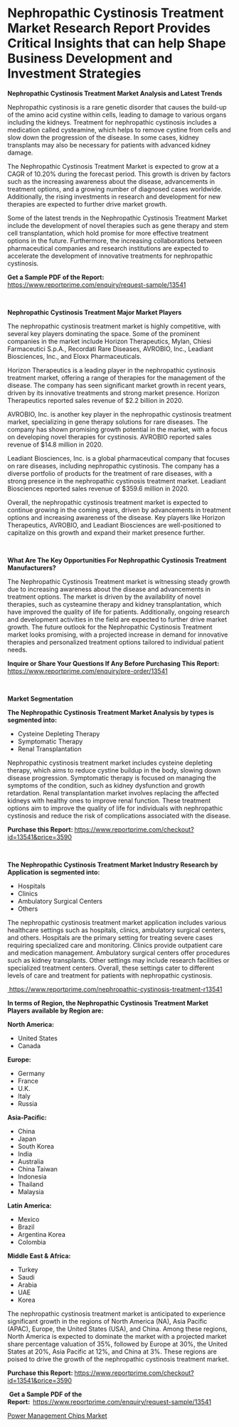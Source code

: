 <p><h1>Nephropathic Cystinosis Treatment Market Research Report Provides Critical Insights that can help Shape Business Development and Investment Strategies</h1></p><p><strong>Nephropathic Cystinosis Treatment Market Analysis and Latest Trends</strong></p>
<p><p>Nephropathic cystinosis is a rare genetic disorder that causes the build-up of the amino acid cystine within cells, leading to damage to various organs including the kidneys. Treatment for nephropathic cystinosis includes a medication called cysteamine, which helps to remove cystine from cells and slow down the progression of the disease. In some cases, kidney transplants may also be necessary for patients with advanced kidney damage.</p><p>The Nephropathic Cystinosis Treatment Market is expected to grow at a CAGR of 10.20% during the forecast period. This growth is driven by factors such as the increasing awareness about the disease, advancements in treatment options, and a growing number of diagnosed cases worldwide. Additionally, the rising investments in research and development for new therapies are expected to further drive market growth.</p><p>Some of the latest trends in the Nephropathic Cystinosis Treatment Market include the development of novel therapies such as gene therapy and stem cell transplantation, which hold promise for more effective treatment options in the future. Furthermore, the increasing collaborations between pharmaceutical companies and research institutions are expected to accelerate the development of innovative treatments for nephropathic cystinosis.</p></p>
<p><strong>Get a Sample PDF of the Report:&nbsp;</strong> <a href="https://www.reportprime.com/enquiry/request-sample/13541">https://www.reportprime.com/enquiry/request-sample/13541</a></p>
<p>&nbsp;</p>
<p><strong>Nephropathic Cystinosis Treatment Major Market Players</strong></p>
<p><p>The nephropathic cystinosis treatment market is highly competitive, with several key players dominating the space. Some of the prominent companies in the market include Horizon Therapeutics, Mylan, Chiesi Farmaceutici S.p.A., Recordati Rare Diseases, AVROBIO, Inc., Leadiant Biosciences, Inc., and Eloxx Pharmaceuticals.</p><p>Horizon Therapeutics is a leading player in the nephropathic cystinosis treatment market, offering a range of therapies for the management of the disease. The company has seen significant market growth in recent years, driven by its innovative treatments and strong market presence. Horizon Therapeutics reported sales revenue of $2.2 billion in 2020.</p><p>AVROBIO, Inc. is another key player in the nephropathic cystinosis treatment market, specializing in gene therapy solutions for rare diseases. The company has shown promising growth potential in the market, with a focus on developing novel therapies for cystinosis. AVROBIO reported sales revenue of $14.8 million in 2020.</p><p>Leadiant Biosciences, Inc. is a global pharmaceutical company that focuses on rare diseases, including nephropathic cystinosis. The company has a diverse portfolio of products for the treatment of rare diseases, with a strong presence in the nephropathic cystinosis treatment market. Leadiant Biosciences reported sales revenue of $359.6 million in 2020.</p><p>Overall, the nephropathic cystinosis treatment market is expected to continue growing in the coming years, driven by advancements in treatment options and increasing awareness of the disease. Key players like Horizon Therapeutics, AVROBIO, and Leadiant Biosciences are well-positioned to capitalize on this growth and expand their market presence further.</p></p>
<p>&nbsp;</p>
<p><strong>What Are The Key Opportunities For Nephropathic Cystinosis Treatment Manufacturers?</strong></p>
<p><p>The Nephropathic Cystinosis Treatment market is witnessing steady growth due to increasing awareness about the disease and advancements in treatment options. The market is driven by the availability of novel therapies, such as cysteamine therapy and kidney transplantation, which have improved the quality of life for patients. Additionally, ongoing research and development activities in the field are expected to further drive market growth. The future outlook for the Nephropathic Cystinosis Treatment market looks promising, with a projected increase in demand for innovative therapies and personalized treatment options tailored to individual patient needs.</p></p>
<p><strong>Inquire or Share Your Questions If Any Before Purchasing This Report:</strong> <a href="https://www.reportprime.com/enquiry/pre-order/13541">https://www.reportprime.com/enquiry/pre-order/13541</a></p>
<p>&nbsp;</p>
<p><strong>Market Segmentation</strong></p>
<p><strong>The Nephropathic Cystinosis Treatment Market Analysis by types is segmented into:</strong></p>
<p><ul><li>Cysteine Depleting Therapy</li><li>Symptomatic Therapy</li><li>Renal Transplantation</li></ul></p>
<p><p>Nephropathic cystinosis treatment market includes cysteine depleting therapy, which aims to reduce cystine buildup in the body, slowing down disease progression. Symptomatic therapy is focused on managing the symptoms of the condition, such as kidney dysfunction and growth retardation. Renal transplantation market involves replacing the affected kidneys with healthy ones to improve renal function. These treatment options aim to improve the quality of life for individuals with nephropathic cystinosis and reduce the risk of complications associated with the disease.</p></p>
<p><strong>Purchase this Report:&nbsp;</strong><a href="https://www.reportprime.com/checkout?id=13541&price=3590">https://www.reportprime.com/checkout?id=13541&price=3590</a></p>
<p>&nbsp;</p>
<p><strong>The Nephropathic Cystinosis Treatment Market Industry Research by Application is segmented into:</strong></p>
<p><ul><li>Hospitals</li><li>Clinics</li><li>Ambulatory Surgical Centers</li><li>Others</li></ul></p>
<p><p>The nephropathic cystinosis treatment market application includes various healthcare settings such as hospitals, clinics, ambulatory surgical centers, and others. Hospitals are the primary setting for treating severe cases requiring specialized care and monitoring. Clinics provide outpatient care and medication management. Ambulatory surgical centers offer procedures such as kidney transplants. Other settings may include research facilities or specialized treatment centers. Overall, these settings cater to different levels of care and treatment for patients with nephropathic cystinosis.</p></p>
<p><a href="https://www.reportprime.com/nephropathic-cystinosis-treatment-r13541">&nbsp;https://www.reportprime.com/nephropathic-cystinosis-treatment-r13541</a></p>
<p><strong>In terms of Region, the Nephropathic Cystinosis Treatment Market Players available by Region are:</strong></p>
<p>
    <p> <strong> North America: </strong>
        <ul>
            <li>United States</li>
            <li>Canada</li>
        </ul>
        </p> 
    <p> <strong> Europe: </strong>
        <ul>
            <li>Germany</li>
            <li>France</li>
            <li>U.K.</li>
            <li>Italy</li>
            <li>Russia</li>
        </ul>
        </p> 
    <p> <strong> Asia-Pacific: </strong>
        <ul>
            <li>China</li>
            <li>Japan</li>
            <li>South Korea</li>
            <li>India</li>
            <li>Australia</li>
            <li>China Taiwan</li>
            <li>Indonesia</li>
            <li>Thailand</li>
            <li>Malaysia</li>
        </ul>
        </p> 
    <p> <strong> Latin America: </strong>
        <ul>
            <li>Mexico</li>
            <li>Brazil</li>
            <li>Argentina Korea</li>
            <li>Colombia</li>
        </ul>
        </p> 
    <p> <strong> Middle East & Africa: </strong>
        <ul>
            <li>Turkey</li>
            <li>Saudi</li>
            <li>Arabia</li>
            <li>UAE</li>
            <li>Korea</li>
        </ul>
    </p>
    </p>
<p><p>The nephropathic cystinosis treatment market is anticipated to experience significant growth in the regions of North America (NA), Asia Pacific (APAC), Europe, the United States (USA), and China. Among these regions, North America is expected to dominate the market with a projected market share percentage valuation of 35%, followed by Europe at 30%, the United States at 20%, Asia Pacific at 12%, and China at 3%. These regions are poised to drive the growth of the nephropathic cystinosis treatment market.</p></p>
<p><strong>Purchase this Report: </strong><a href="https://www.reportprime.com/checkout?id=13541&price=3590">https://www.reportprime.com/checkout?id=13541&price=3590</a></p>
<p>&nbsp;<strong>Get a Sample PDF of the Report:&nbsp;&nbsp;</strong><a href="https://www.reportprime.com/enquiry/request-sample/13541">https://www.reportprime.com/enquiry/request-sample/13541</a></p>
<p><strong></strong></p>
<p><p><a href="https://invited-way-688.notion.site/Power-Management-Chips-Market-Size-Reveals-the-Best-Marketing-Channels-In-Global-Industry-a8fbf9cbfb0846ffb96a0c22ffbdee96">Power Management Chips Market</a></p></p>